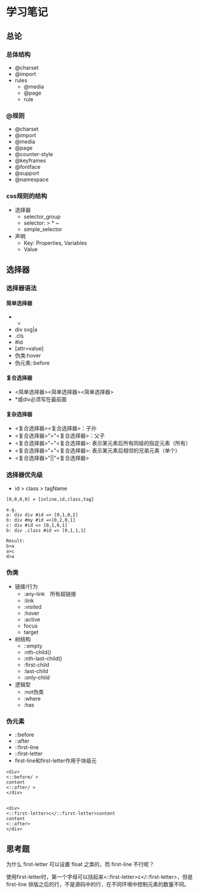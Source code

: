# 学习笔记

## 总论
### 总体结构
* @charset
* @import
* rules
    * @media
    * @page
    * rule

### @规则
* @charset
* @import
* @media
* @page
* @counter-style
* @keyframes
* @fontface
* @support
* @namespace

### css规则的结构

* 选择器
    * selector_group
    * selector: > <sp> * ~
    * simple_selector
* 声明
    * Key: Properties, Variables
    * Value



## 选择器

### 选择器语法
#### 简单选择器
* *
* div svg|a
* .cls
* #id
* [attr=value]
* 伪类:hover
* 伪元素::before

#### 复合选择器
* <简单选择器><简单选择器><简单选择器>
* *或div必须写在最前面

#### 复杂选择器
* <复合选择器><sp><复合选择器>：子孙
* <复合选择器>">"<复合选择器>：父子
* <复合选择器>"~"<复合选择器>: 表示某元素后所有同级的指定元素（所有）
* <复合选择器>"+"<复合选择器>: 表示某元素后相邻的兄弟元素（单个）
* <复合选择器>"||"<复合选择器>

### 选择器优先级
* id > class > tagName
```
[0,0,0,0] = [inline,id,class,tag]

e.g.
a: div div #id => [0,1,0,2]
b: div #my #id =>[0,2,0,1]
c: div #id => [0,1,0,1]
b: div .class #id => [0,1,1,1]

Result:
b>a
a>c
d>a

```

### 伪类
* 链接/行为
    * :any-link　所有超链接
    * :link 
    * :visited
    * :hover
    * :active
    * focus
    * target
* 树结构
    * ::empty
    * :nth-child()
    * :nth-last-child()
    * :first-child
    * :last-child
    * :only-child
* 逻辑型
    * :not伪类
    * :where
    * :has

### 伪元素

* ::before
* ::after
* ::first-line
* ::first-letter
* first-line和first-letter作用于块级元
```
<div>
<::before/ >
content
<::after/ >
</div>


<div>
<::first-letter>c</::first-letter>content
content
<::after>
</div>
```



## 思考题
为什么 first-letter 可以设置 float 之类的，而 first-line 不行呢？

使用first-letter时，第一个字母可以括起来<::first-letter>c</::first-letter>，但是first-line 排版之后的行，不是源码中的行，在不同环境中控制元素的数量不同。

